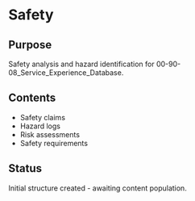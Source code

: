 # Safety

## Purpose
Safety analysis and hazard identification for 00-90-08_Service_Experience_Database.

## Contents
- Safety claims
- Hazard logs
- Risk assessments
- Safety requirements

## Status
Initial structure created - awaiting content population.
